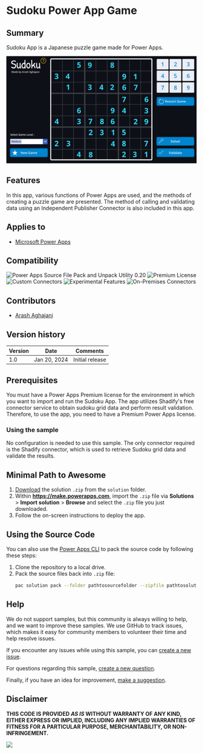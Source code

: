# Sudoku Power App Game

## Summary

Sudoku App is a Japanese puzzle game made for Power Apps.

![Preview](./assets/sudoku-screenshot.jpg)  

## Features

In this app, various functions of Power Apps are used, and the methods of creating a puzzle game are presented. The method of calling and validating data using an Independent Publisher Connector is also included in this app.

## Applies to

* [Microsoft Power Apps](https://docs.microsoft.com/powerapps/)

## Compatibility

![Power Apps Source File Pack and Unpack Utility 0.20](https://img.shields.io/badge/Packing%20Tool-0.20-green.svg)
![Premium License](https://img.shields.io/badge/Premium%20License-Required-green.svg "Premium Power Apps license required")
![Custom Connectors](https://img.shields.io/badge/Custom%20Connectors-Required-green.svg "Use custom connectors")
![Experimental Features](https://img.shields.io/badge/Experimental%20Features-No-green.svg "Does not rely on experimental features")
![On-Premises Connectors](https://img.shields.io/badge/On--Premises%20Connectors-No-green.svg "Does not use on-premise connectors")

## Contributors

* [Arash Aghajani](https://github.com/ArashAghajani)


## Version history

Version|Date|Comments
-------|----|--------
1.0|Jan 20, 2024|Initial release

## Prerequisites

You must have a Power Apps Premium license for the environment in which you want to import and run the Sudoku App. The app utilizes Shadify's free connector service to obtain sudoku grid data and perform result validation. Therefore, to use the app, you need to have a Premium Power Apps license.


### Using the sample

No configuration is needed to use this sample. The only connector required is the Shadify connector, which is used to retrieve Sudoku grid data and validate the results.


## Minimal Path to Awesome

1. [Download](./solution/sudoku-game.zip) the solution `.zip` from the `solution` folder.
2. Within **https://make.powerapps.com**, import the `.zip` file via **Solutions** > **Import solution** > **Browse** and select the `.zip` file you just downloaded.
3. Follow the on-screen instructions to deploy the app.

## Using the Source Code

You can also use the [Power Apps CLI](https://aka.ms/pac/docs) to pack the source code by following these steps:

1. Clone the repository to a local drive.
2. Pack the source files back into `.zip` file:
   ```bash
   pac solution pack --folder pathtosourcefolder --zipfile pathtosolution --processCanvasApps
   ```


## Help

We do not support samples, but this community is always willing to help, and we want to improve these samples. We use GitHub to track issues, which makes it easy for  community members to volunteer their time and help resolve issues.

If you encounter any issues while using this sample, you can [create a new issue](https://github.com/pnp/powerapps-samples/issues/new?assignees=&labels=Needs%3A+Triage+%3Amag%3A%2Ctype%3Abug-suspected&template=bug-report.yml&sample=sudoku-game&authors=@ArashAghajani&title=sudoku-game%20-%20).

For questions regarding this sample, [create a new question](https://github.com/pnp/powerapps-samples/issues/new?assignees=&labels=Needs%3A+Triage+%3Amag%3A%2Ctype%3Abug-suspected&template=question.yml&sample=sudoku-game&authors=@ArashAghajani&title=sudoku-game%20-%20).

Finally, if you have an idea for improvement, [make a suggestion](https://github.com/pnp/powerapps-samples/issues/new?assignees=&labels=Needs%3A+Triage+%3Amag%3A%2Ctype%3Abug-suspected&template=suggestion.yml&sample=sudoku-game&authors=@ArashAghajani&title=sudoku-game%20-%20).

## Disclaimer

**THIS CODE IS PROVIDED *AS IS* WITHOUT WARRANTY OF ANY KIND, EITHER EXPRESS OR IMPLIED, INCLUDING ANY IMPLIED WARRANTIES OF FITNESS FOR A PARTICULAR PURPOSE, MERCHANTABILITY, OR NON-INFRINGEMENT.**

<img src="https://m365-visitor-stats.azurewebsites.net/powerplatform-samples/samples/sudoku-game" aria-hidden="true" />
